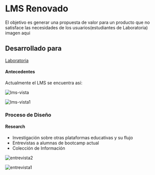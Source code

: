 # LMS Renovado
El objetivo es generar una propuesta de valor para un producto que no satisface las necesidades de los usuarios(estudiantes de Laboratoria)
imagen aqui
## Desarrollado para
 [Laboratoria](http://laboratoria.la)


#### Antecedentes

Actualmente el LMS se encuentra así:

![lms-vista](https://user-images.githubusercontent.com/32303418/37531156-55b21fb2-2909-11e8-916a-e02c639a5b58.png)

![lms-vista1](https://user-images.githubusercontent.com/32303418/37531189-686f24ba-2909-11e8-995b-8f06d93ce9cf.png)

### Proceso de Diseño

#### Research
* Investigación sobre otras plataformas educativas y su flujo
* Entrevistas a alumnas de bootcamp actual
* Colección de Información

![entrevista2](https://user-images.githubusercontent.com/32303418/37531757-0ec0bcba-290b-11e8-8169-6f3983ce158b.jpeg)

![entrevista1](https://user-images.githubusercontent.com/32303418/37531758-0ee31b20-290b-11e8-85d9-4184bf12488b.jpeg)
